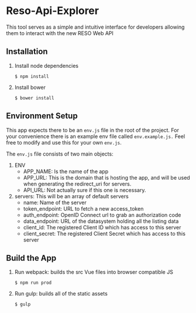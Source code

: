 # Reso-Api-Explorer
This tool serves as a simple and intuitive interface for developers allowing them to interact with the new RESO Web API

## Installation

 1. Install node dependencies
    ```shell
    $ npm install
    ```
2. Install bower
    ```shell
    $ bower install
    ```
 
 ## Environment Setup
 
 This app expects there to be an `env.js` file in the root of the project.
 For your convenience there is an example env file called `env.example.js.`
 Feel free to modify and use this for your own `env.js`.
 
 The `env.js` file consists of two main objects:
 1. ENV
    * APP_NAME: Is the name of the app
    * APP_URL: This is the domain that is hosting the app, and will be used when generating the redirect_uri for servers.
    * API_URL: Not actually sure if this one is necessary.
 2. servers: This will be an array of default servers
    * name: Name of the server
    * token_endpoint: URL to fetch a new access_token
    * auth_endpoint: OpenID Connect url to grab an authorization code
    * data_endpoint: URL of the datasystem holding all the listing data
    * client_id: The registered Client ID which has access to this server
    * client_secret: The registered Client Secret which has access to this server
 
 ## Build the App
 
 1. Run webpack: builds the src Vue files into browser compatible JS
     ```shell
     $ npm run prod
     ```
 2. Run gulp: builds all of the static assets
     ```
     $ gulp
     ```